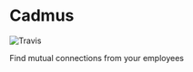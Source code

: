 Cadmus
======

![Travis](http://img.shields.io/travis/pspeter3/cadmus.svg?style=flat)

Find mutual connections from your employees
